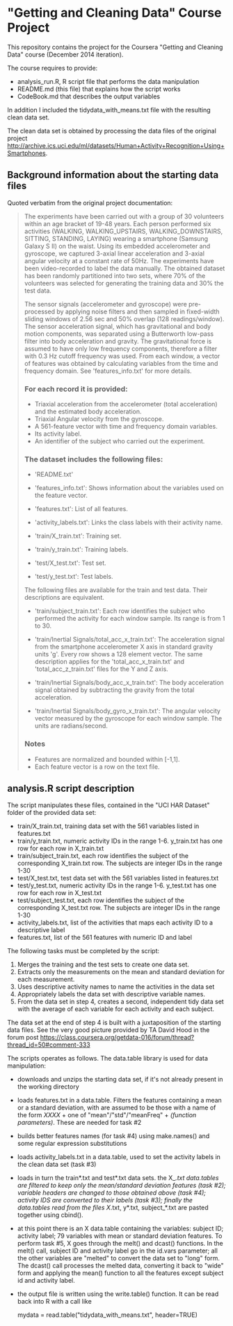 # "Getting and Cleaning Data" Course Project


This repository contains the project for the Coursera "Getting and Cleaning Data" course (December 2014 iteration).

The course requires to provide:
* analysis_run.R, R script file that performs the data manipulation
* README.md (this file) that explains how the script works
* CodeBook.md that describes the output variables

In addition I included the tidydata_with_means.txt file with the resulting clean data set.

The clean data set is obtained by processing the data files of the original project http://archive.ics.uci.edu/ml/datasets/Human+Activity+Recognition+Using+Smartphones.

## Background information about the starting data files

Quoted verbatim from the original project documentation:

> The experiments have been carried out with a group of 30 volunteers within an age bracket of 19-48 years. Each person performed six activities (WALKING, WALKING_UPSTAIRS, WALKING_DOWNSTAIRS, SITTING, STANDING, LAYING) wearing a smartphone (Samsung Galaxy S II) on the waist. Using its embedded accelerometer and gyroscope, we captured 3-axial linear acceleration and 3-axial angular velocity at a constant rate of 50Hz. The experiments have been video-recorded to label the data manually. The obtained dataset has been randomly partitioned into two sets, where 70% of the volunteers was selected for generating the training data and 30% the test data. 
> 
> The sensor signals (accelerometer and gyroscope) were pre-processed by applying noise filters and then sampled in fixed-width sliding windows of 2.56 sec and 50% overlap (128 readings/window). The sensor acceleration signal, which has gravitational and body motion components, was separated using a Butterworth low-pass filter into body acceleration and gravity. The gravitational force is assumed to have only low frequency components, therefore a filter with 0.3 Hz cutoff frequency was used. From each window, a vector of features was obtained by calculating variables from the time and frequency domain. See 'features_info.txt' for more details. 
> 
> ### For each record it is provided:
> 
> - Triaxial acceleration from the accelerometer (total acceleration) and the estimated body acceleration.
> - Triaxial Angular velocity from the gyroscope. 
> - A 561-feature vector with time and frequency domain variables. 
> - Its activity label. 
> - An identifier of the subject who carried out the experiment.
> 
> ### The dataset includes the following files:
> 
> - 'README.txt'
> 
> - 'features_info.txt': Shows information about the variables used on the feature vector.
> 
> - 'features.txt': List of all features.
> 
> - 'activity_labels.txt': Links the class labels with their activity name.
> 
> - 'train/X_train.txt': Training set.
> 
> - 'train/y_train.txt': Training labels.
> 
> - 'test/X_test.txt': Test set.
> 
> - 'test/y_test.txt': Test labels.
> 
> The following files are available for the train and test data. Their descriptions are equivalent. 
> 
> - 'train/subject_train.txt': Each row identifies the subject who performed the activity for each window sample. Its range is from 1 to 30. 
> 
> - 'train/Inertial Signals/total_acc_x_train.txt': The acceleration signal from the smartphone accelerometer X axis in standard gravity units 'g'. Every row shows a 128 element vector. The same description applies for the 'total_acc_x_train.txt' and 'total_acc_z_train.txt' files for the Y and Z axis. 
> 
> - 'train/Inertial Signals/body_acc_x_train.txt': The body acceleration signal obtained by subtracting the gravity from the total acceleration. 
> 
> - 'train/Inertial Signals/body_gyro_x_train.txt': The angular velocity vector measured by the gyroscope for each window sample. The units are radians/second. 
> 
> ### Notes
>
> - Features are normalized and bounded within [-1,1].
> - Each feature vector is a row on the text file.

## analysis.R script description

The script manipulates these files, contained in the "UCI HAR Dataset" folder of the provided data set:

* train/X_train.txt, training data set with the 561 variables listed in features.txt
* train/y_train.txt, numeric activity IDs in the range 1-6. y_train.txt has one row for each row in X_train.txt
* train/subject_train.txt, each row identifies the subject of the corresponding X_train.txt row. The subjects are integer IDs in the range 1-30
* test/X_test.txt, test data set with the 561 variables listed in features.txt
* test/y_test.txt, numeric activity IDs in the range 1-6. y_test.txt has one row for each row in X_test.txt
* test/subject_test.txt, each row identifies the subject of the corresponding X_test.txt row. The subjects are integer IDs in the range 1-30
* activity_labels.txt, list of the activities that maps each activity ID to a descriptive label
* features.txt, list of the 561 features with numeric ID and label

The following tasks must be completed by the script:

1. Merges the training and the test sets to create one data set.
2. Extracts only the measurements on the mean and standard deviation for each measurement. 
3. Uses descriptive activity names to name the activities in the data set
4. Appropriately labels the data set with descriptive variable names. 
5. From the data set in step 4, creates a second, independent tidy data set with the average of each variable for each activity and each subject.

The data set at the end of step 4 is built with a juxtaposition of the starting data files. See the very good picture provided by TA David Hood in the forum post https://class.coursera.org/getdata-016/forum/thread?thread_id=50#comment-333

The scripts operates as follows. The data.table library is used for data manipulation:
* downloads and unzips the starting data set, if it's not already present in the working directory
* loads features.txt in a data.table. Filters the features containing a mean or a standard deviation, with are assumed to be those with a name of the form <i>XXXX</i> + one of "mean"/"std"/"meanFreq" + <i>(function parameters)</i>. These are needed for task #2
* builds better features names (for task #4) using make.names() and some regular expression substitutions
* loads activity_labels.txt in a data.table, used to set the activity labels in the clean data set (task #3)
* loads in turn the train*.txt and test*.txt data sets. the X_*.txt data.tables are filtered to keep only the mean/standard deviation features (task #2); variable headers are changed to those obtained above (task #4); activity IDS are converted to their labels (task #3); finally the data.tables read from the files X*.txt, y*.txt, subject_*.txt are pasted together using cbind().
* at this point there is an X data.table containing the variables: subject ID; activity label; 79 variables with mean or standard deviation features. To perform task #5, X goes through the melt() and dcast() functions. In the melt() call, subject ID and activity label go in the id.vars parameter; all the other variables are "melted" to convert the data set to "long" form. The dcast() call processes the melted data, converting it back to "wide" form and applying the mean() function to all the features except subject id and activity label.
* the output file is written using the write.table() function. It can be read back into R with a call like 

    mydata = read.table("tidydata_with_means.txt", header=TRUE)

